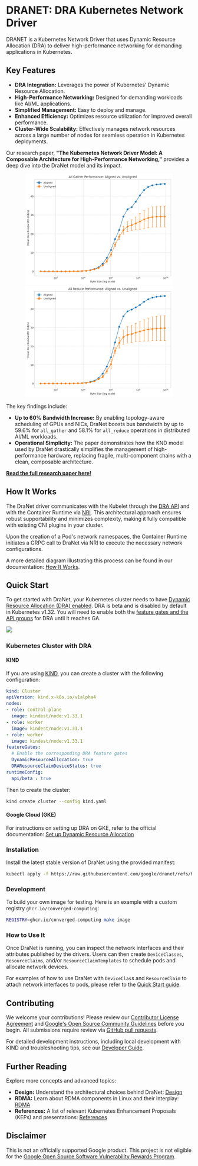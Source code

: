 # DRANET: DRA Kubernetes Network Driver

DRANET is a Kubernetes Network Driver that uses Dynamic Resource Allocation
(DRA) to deliver high-performance networking for demanding applications in
Kubernetes.

## Key Features

- **DRA Integration:** Leverages the power of Kubernetes' Dynamic Resource
  Allocation.
- **High-Performance Networking:** Designed for demanding workloads like AI/ML
  applications.
- **Simplified Management:** Easy to deploy and manage.
- **Enhanced Efficiency:** Optimizes resource utilization for improved overall
  performance.
- **Cluster-Wide Scalability:**  Effectively manages network resources across a
  large number of nodes for seamless operation in Kubernetes deployments.

Our research paper, **"The Kubernetes Network Driver Model: A Composable Architecture for High-Performance Networking,"** provides a deep dive into the DraNet model and its impact.

<p align="center">
<img src="site/static/images/nccl_all_gather_results.png" width="400" height="300">   <img src="site/static/images/nccl_all_reduce_results.png" width="400" height="300">
</p>

The key findings include:

- **Up to 60% Bandwidth Increase:** By enabling topology-aware scheduling of GPUs and NICs, DraNet boosts bus bandwidth by up to 59.6% for `all_gather` and 58.1% for `all_reduce` operations in distributed AI/ML workloads.
- **Operational Simplicity:** The paper demonstrates how the KND model used by DraNet drastically simplifies the management of high-performance hardware, replacing fragile, multi-component chains with a clean, composable architecture.

**[Read the full research paper here!](/docs/kubernetes_network_driver_model_dranet_paper.pdf)**

## How It Works

The DraNet driver communicates with the Kubelet through the [DRA
API](https://github.com/kubernetes/kubernetes/blob/3bec2450efd29787df0f27415de4e8049979654f/staging/src/k8s.io/kubelet/pkg/apis/dra/v1beta1/api.proto)
and with the Container Runtime via [NRI](https://github.com/containerd/nri).
This architectural approach ensures robust supportability and minimizes
complexity, making it fully compatible with existing CNI plugins in your
cluster.

Upon the creation of a Pod's network namespaces, the Container Runtime initiates
a GRPC call to DraNet via NRI to execute the necessary network configurations.

A more detailed diagram illustrating this process can be found in our
documentation: [How It
Works](https://google.github.io/dranet/docs/concepts/howitworks/).

## Quick Start

To get started with DraNet, your Kubernetes cluster needs to have [Dynamic
Resource Allocation (DRA)
enabled](https://kubernetes.io/docs/concepts/scheduling-eviction/dynamic-resource-allocation/).
DRA is beta and is disabled by default in Kubernetes v1.32. You will need to
enable both the [feature gates and the API
groups](https://kubernetes.io/docs/concepts/scheduling-eviction/dynamic-resource-allocation/#enabling-dynamic-resource-allocation)
for DRA until it reaches GA.

![](site/static/images/dranet.gif)

### Kubernetes Cluster with DRA

#### KIND

If you are using
[KIND](https://github.com/kubernetes-sigs/kind?tab=readme-ov-file#installation-and-usage),
you can create a cluster with the following configuration:

```yaml
kind: Cluster
apiVersion: kind.x-k8s.io/v1alpha4
nodes:
- role: control-plane
  image: kindest/node:v1.33.1
- role: worker
  image: kindest/node:v1.33.1
- role: worker
  image: kindest/node:v1.33.1
featureGates:
  # Enable the corresponding DRA feature gates
  DynamicResourceAllocation: true
  DRAResourceClaimDeviceStatus: true
runtimeConfig:
  api/beta : true
```

Then to create the cluster:

```sh
kind create cluster --config kind.yaml
```

#### Google Cloud (GKE)

For instructions on setting up DRA on GKE, refer to the official documentation:
[Set up Dynamic Resource
Allocation](https://cloud.google.com/kubernetes-engine/docs/how-to/set-up-dra)

### Installation

Install the latest stable version of DraNet using the provided manifest:

```sh
kubectl apply -f https://raw.githubusercontent.com/google/dranet/refs/heads/main/install.yaml
```

### Development

To build your own image for testing. Here is an example with a custom registry `ghcr.io/converged-computing`:

```sh
REGISTRY=ghcr.io/converged-computing make image
```

### How to Use It

Once DraNet is running, you can inspect the network interfaces and their
attributes published by the drivers. Users can then create `DeviceClasses`,
`ResourceClaims`, and/or `ResourceClaimTemplates` to schedule pods and allocate
network devices.

For examples of how to use DraNet with `DeviceClas`s and `ResourceClaim` to
attach network interfaces to pods, please refer to the [Quick Start
guide](https://google.github.io/dranet/docs/quick-start).


## Contributing

We welcome your contributions! Please review our [Contributor License
Agreement](https://cla.developers.google.com/about) and [Google's Open Source
Community Guidelines](https://opensource.google/conduct/) before you begin. All
submissions require review via [GitHub pull
requests](https://docs.github.com/articles/about-pull-requests).

For detailed development instructions, including local development with KIND and
troubleshooting tips, see our [Developer
Guide](https://google.github.io/dranet/docs/contributing/developer-guide.md).

## Further Reading

Explore more concepts and advanced topics:

* **Design:** Understand the architectural choices behind DraNet:
  [Design](https://google.github.io/dranet/docs/concepts/howitworks)
* **RDMA:** Learn about RDMA components in Linux and their interplay:
  [RDMA](https://google.github.io/dranet/docs/concepts/rdma)
* **References:** A list of relevant Kubernetes Enhancement Proposals (KEPs) and
  presentations:
  [References](https://google.github.io/dranet/docs/concepts/references)

## Disclaimer

This is not an officially supported Google product. This project is not eligible
for the [Google Open Source Software Vulnerability Rewards
Program](https://bughunters.google.com/open-source-security).